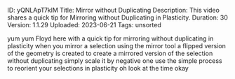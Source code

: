 ID: yQNLApT7klM
Title: Mirror without Duplicating
Description: This video shares a quick tip for Mirroring without Duplicating in Plasticity.
Duration: 30
Version: 1.1.29
Uploaded: 2023-06-21
Tags: unsorted

yum yum Floyd here with a quick tip for
mirroring without duplicating in
plasticity when you mirror a selection
using the mirror tool a flipped version
of the geometry is created to create a
mirrored version of the selection
without duplicating simply scale it by
negative one use the simple process to
reorient your selections in plasticity
oh look at the time
okay

